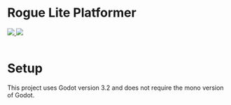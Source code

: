 # Rogue Lite Platformer

<a href="https://godotengine.org/">
    <img src="https://img.shields.io/badge/Godot v3.2-black?style=for-the-badge&logo=Godot-Engine"/>
</a>
<a href="https://godotengine.org/">
    <img src="https://img.shields.io/badge/License-MIT-black?style=for-the-badge&logo=Open-Source-Initiative"/>
</a>

<br>
<br>



# Setup
This project uses Godot version 3.2 and does not require the mono version of Godot.